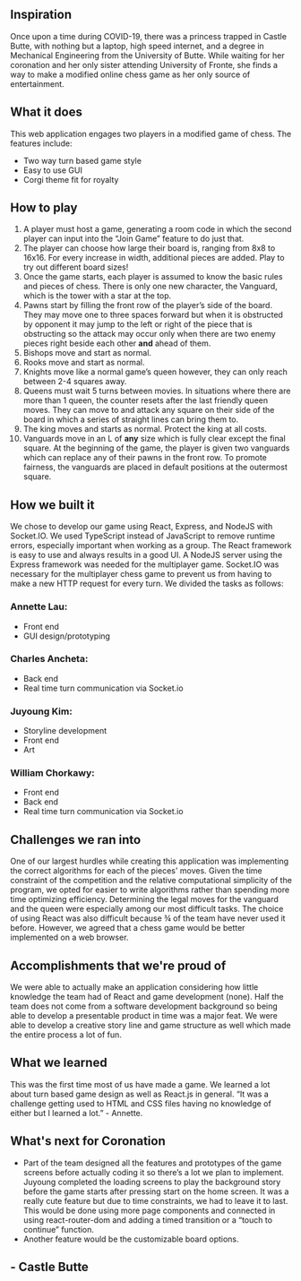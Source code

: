 ## Inspiration
Once upon a time during COVID-19, there was a princess trapped in Castle Butte, with nothing but a laptop, high speed internet, and a degree in Mechanical Engineering from the University of Butte. While waiting for her coronation and her only sister attending University of Fronte, she finds a way to make a modified online chess game as her only source of entertainment.

## What it does
This web application engages two players in a modified game of chess. The features include:
- Two way turn based game style
- Easy to use GUI
- Corgi theme fit for royalty

## How to play
1. A player must host a game, generating a room code in which the second player can input into the “Join Game” feature to do just that.
2. The player can choose how large their board is, ranging from 8x8 to 16x16. For every increase in width, additional pieces are added. Play to try out different board sizes!
3. Once the game starts, each player is assumed to know the basic rules and pieces of chess. There is only one new character, the Vanguard, which is the tower with a star at the top.
4. Pawns start by filling the front row of the player’s side of the board. They may move one to three spaces forward but when it is obstructed by opponent it may jump to the left or right of the piece that is obstructing so the attack may occur only when there are two enemy pieces right beside each other **and** ahead of them.
5. Bishops move and start as normal.
6. Rooks move and start as normal.
7. Knights move like a normal game’s queen however, they can only reach between 2-4 squares away.
8. Queens must wait 5 turns between movies. In situations where there are more than 1 queen, the counter resets after the last friendly queen moves. They can move to and attack any square on their side of the board in which a series of straight lines can bring them to.
9. The king moves and starts as normal. Protect the king at all costs.
10. Vanguards move in an L of **any** size which is fully clear except the final square. At the beginning of the game, the player is given two vanguards which can replace any of their pawns in the front row. To promote fairness, the vanguards are placed in default positions at the outermost square.

## How we built it
We chose to develop our game using React, Express, and NodeJS with Socket.IO. We used TypeScript instead of JavaScript to remove runtime errors, especially important when working as a group. The React framework is easy to use and always results in a good UI.  A NodeJS server using the Express framework was needed for the multiplayer game. Socket.IO was necessary for the multiplayer chess game to prevent us from having to make a new HTTP request for every turn.
We divided the tasks as follows:

### Annette Lau:
- Front end
- GUI design/prototyping

### Charles Ancheta:
- Back end
- Real time turn communication via Socket.io

### Juyoung Kim:
- Storyline development
- Front end
- Art

### William Chorkawy:
- Front end
- Back end
- Real time turn communication via Socket.io

## Challenges we ran into
One of our largest hurdles while creating this application was implementing the correct algorithms for each of the pieces' moves. Given the time constraint of the competition and the relative computational simplicity of the program, we opted for easier to write algorithms rather than spending more time optimizing efficiency. Determining the legal moves for the vanguard and the queen were especially among our most difficult tasks. The choice of using React was also difficult because ¾ of the team have never used it before. However, we agreed that a chess game would be better implemented on a web browser. 

## Accomplishments that we're proud of
We were able to actually make an application considering how little knowledge the team had of React and game development (none). Half the team does not come from a software development background so being able to develop a presentable product in time was a major feat. We were able to develop a creative story line and game structure as well which made the entire process a lot of fun. 

## What we learned
This was the first time most of us have made a game. We learned a lot about turn based game design as well as React.js in general. “It was a challenge getting used to HTML and CSS files having no knowledge of either but I learned a lot.” - Annette.

## What's next for Coronation
- Part of the team designed all the features and prototypes of the game screens before actually coding it so there’s a lot we plan to implement. Juyoung completed the loading screens to play the background story before the game starts after pressing start on the home screen. It was a really cute feature but due to time constraints, we had to leave it to last. This would be done using more page components and connected in using react-router-dom and adding a timed transition or a “touch to continue” function.
- Another feature would be the customizable board options. 

## - Castle Butte
